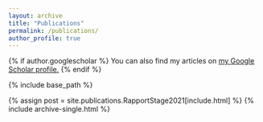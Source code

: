```yaml
---
layout: archive
title: "Publications"
permalink: /publications/
author_profile: true
---
```


{% if author.googlescholar %}
  You can also find my articles on <u><a href="{{author.googlescholar}}">my Google Scholar profile</a>.</u>
{% endif %}

{% include base_path %}


<!-- {% for post in site.publications reversed %}
  {% include archive-single.html %}
{% endfor %} -->

{% assign post = site.publications.RapportStage2021[include.html] %}
{% include archive-single.html %}
